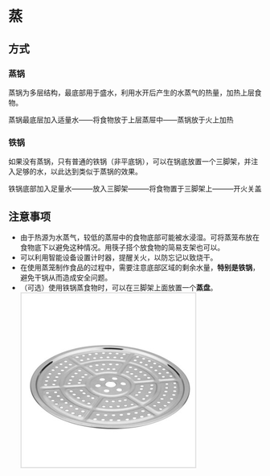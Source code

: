 # 蒸

## 方式

### 蒸锅

蒸锅为多层结构，最底部用于盛水，利用水开后产生的水蒸气的热量，加热上层食物。

蒸锅最底层加入适量水——将食物放于上层蒸屉中——蒸锅放于火上加热

### 铁锅

如果没有蒸锅，只有普通的铁锅（非平底锅），可以在锅底放置一个三脚架，并注入足够的水，以此达到类似于蒸锅的效果。

铁锅底部加入足量水———放入三脚架———将食物置于三脚架上———开火关盖

## 注意事项

* 由于热源为水蒸气，较低的蒸屉中的食物底部可能被水浸湿。可将蒸笼布放在食物底下以避免这种情况。用筷子搭个放食物的简易支架也可以。
* 可以利用智能设备设置计时器，提醒关火，以防忘记以致烧干。
* 在使用蒸笼制作食品的过程中，需要注意底部区域的剩余水量，**特别是铁锅**，避免干锅从而造成安全问题。
* （可选）使用铁锅蒸食物时，可以在三脚架上面放置一个**蒸盘**。
![蒸盘](./pic/蒸盘.jpg)